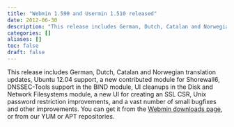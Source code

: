```yaml
---
title: "Webmin 1.590 and Usermin 1.510 released"
date: 2012-06-30
description: "This release includes German, Dutch, Catalan and Norwegian translation updates, Ubuntu 12.04..."
categories: []
aliases: []
toc: false
draft: false
---
```

This release includes German, Dutch, Catalan and Norwegian translation updates, Ubuntu 12.04 support, a new contributed module for Shorewall6, DNSSEC-Tools support in the BIND module, UI cleanups in the Disk and Network Filesystems module, a new UI for creating an SSL CSR, Unix password restriction improvements, and a vast number of small bugfixes and other improvements. You can get it from the [Webmin downloads page][1], or from our YUM or APT repositories.

  [1]: download.html
